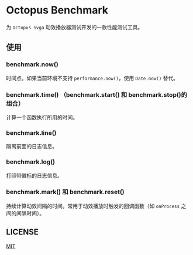# Octopus Benchmark

为 `Octopus Svga` 动效播放器测试开发的一款性能测试工具。

## 使用

### benchmark.now()

时间点。如果当前环境不支持 `performance.now()`，使用 `Date.now()` 替代。

### benchmark.time() （benchmark.start() 和 benchmark.stop()的组合）

计算一个函数执行所用的时间。

### benchmark.line()

隔离前面的日志信息。

### benchmark.log()

打印带徽标的日志信息。

### benchmark.mark() 和 benchmark.reset()

持续计算动效间隔的时间。常用于动效播放时触发的回调函数（如 `onProcess` 之间的间隔时间）。

## LICENSE

[MIT](./LICENSE)
